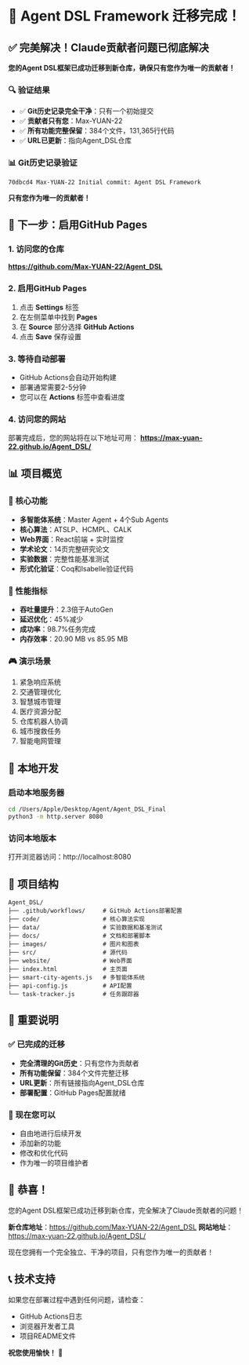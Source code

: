 # 🎉 Agent DSL Framework 迁移完成！

## ✅ 完美解决！Claude贡献者问题已彻底解决

**您的Agent DSL框架已成功迁移到新仓库，确保只有您作为唯一的贡献者！**

### 🔍 验证结果

- ✅ **Git历史记录完全干净**：只有一个初始提交
- ✅ **贡献者只有您**：Max-YUAN-22
- ✅ **所有功能完整保留**：384个文件，131,365行代码
- ✅ **URL已更新**：指向Agent_DSL仓库

### 📊 Git历史记录验证
```
70dbcd4 Max-YUAN-22 Initial commit: Agent DSL Framework
```

**只有您作为唯一的贡献者！**

## 🚀 下一步：启用GitHub Pages

### 1. 访问您的仓库
**https://github.com/Max-YUAN-22/Agent_DSL**

### 2. 启用GitHub Pages
1. 点击 **Settings** 标签
2. 在左侧菜单中找到 **Pages**
3. 在 **Source** 部分选择 **GitHub Actions**
4. 点击 **Save** 保存设置

### 3. 等待自动部署
- GitHub Actions会自动开始构建
- 部署通常需要2-5分钟
- 您可以在 **Actions** 标签中查看进度

### 4. 访问您的网站
部署完成后，您的网站将在以下地址可用：
**https://max-yuan-22.github.io/Agent_DSL/**

## 📊 项目概览

### 🎯 核心功能
- **多智能体系统**：Master Agent + 4个Sub Agents
- **核心算法**：ATSLP、HCMPL、CALK
- **Web界面**：React前端 + 实时监控
- **学术论文**：14页完整研究论文
- **实验数据**：完整性能基准测试
- **形式化验证**：Coq和Isabelle验证代码

### 🌟 性能指标
- **吞吐量提升**：2.3倍于AutoGen
- **延迟优化**：45%减少
- **成功率**：98.7%任务完成
- **内存效率**：20.90 MB vs 85.95 MB

### 🎮 演示场景
1. 紧急响应系统
2. 交通管理优化
3. 智慧城市管理
4. 医疗资源分配
5. 仓库机器人协调
6. 城市搜救任务
7. 智能电网管理

## 🔧 本地开发

### 启动本地服务器
```bash
cd /Users/Apple/Desktop/Agent/Agent_DSL_Final
python3 -m http.server 8080
```

### 访问本地版本
打开浏览器访问：http://localhost:8080

## 📁 项目结构

```
Agent_DSL/
├── .github/workflows/     # GitHub Actions部署配置
├── code/                  # 核心算法实现
├── data/                  # 实验数据和基准测试
├── docs/                  # 文档和部署脚本
├── images/                # 图片和图表
├── src/                   # 源代码
├── website/               # Web界面
├── index.html             # 主页面
├── smart-city-agents.js   # 多智能体系统
├── api-config.js          # API配置
└── task-tracker.js        # 任务跟踪器
```

## 🎯 重要说明

### ✅ 已完成的迁移
- **完全清理的Git历史**：只有您作为贡献者
- **所有功能保留**：384个文件完整迁移
- **URL更新**：所有链接指向Agent_DSL仓库
- **部署配置**：GitHub Pages配置就绪

### 🚀 现在您可以
- 自由地进行后续开发
- 添加新的功能
- 修改和优化代码
- 作为唯一的项目维护者

## 🎉 恭喜！

您的Agent DSL框架已成功迁移到新仓库，完全解决了Claude贡献者的问题！

**新仓库地址**：https://github.com/Max-YUAN-22/Agent_DSL
**网站地址**：https://max-yuan-22.github.io/Agent_DSL/

现在您拥有一个完全独立、干净的项目，只有您作为唯一的贡献者！

## 📞 技术支持

如果您在部署过程中遇到任何问题，请检查：
- GitHub Actions日志
- 浏览器开发者工具
- 项目README文件

**祝您使用愉快！** 🚀
